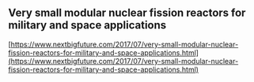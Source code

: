 ## Very small modular nuclear fission reactors for military and space applications
  
  [https://www.nextbigfuture.com/2017/07/very-small-modular-nuclear-fission-reactors-for-military-and-space-applications.html](https://www.nextbigfuture.com/2017/07/very-small-modular-nuclear-fission-reactors-for-military-and-space-applications.html)